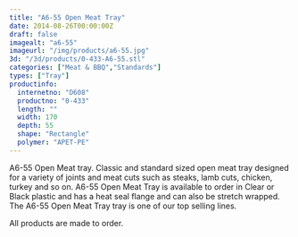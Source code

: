 ```yaml
---
title: "A6-55 Open Meat Tray"
date: 2014-08-26T00:00:00Z
draft: false
imagealt: "a6-55"
imageurl: "/img/products/a6-55.jpg"
3d: "/3d/products/0-433-A6-55.stl"
categories: ["Meat & BBQ","Standards"]
types: ["Tray"]
productinfo:
  internetno: "D608"
  productno: "0-433"
  length: ""
  width: 170
  depth: 55
  shape: "Rectangle"
  polymer: "APET-PE"
---
```

A6-55 Open Meat tray. Classic and standard sized open meat tray designed for a variety of joints and meat cuts such as steaks, lamb cuts, chicken, turkey and so on. A6-55 Open Meat Tray is available to order in Clear or Black plastic and has a heat seal flange and can also be stretch wrapped. The A6-55 Open Meat Tray tray is one of our top selling lines.

All products are made to order.